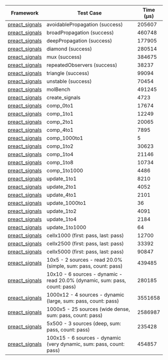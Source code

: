 | Framework | Test Case | Time (μs) |
| --- | --- | --- |
| [preact_signals](https://pub.dev/packages/preact_signals) | avoidablePropagation (success) | 205607 |
| [preact_signals](https://pub.dev/packages/preact_signals) | broadPropagation (success) | 460748 |
| [preact_signals](https://pub.dev/packages/preact_signals) | deepPropagation (success) | 177905 |
| [preact_signals](https://pub.dev/packages/preact_signals) | diamond (success) | 280514 |
| [preact_signals](https://pub.dev/packages/preact_signals) | mux (success) | 384675 |
| [preact_signals](https://pub.dev/packages/preact_signals) | repeatedObservers (success) | 38237 |
| [preact_signals](https://pub.dev/packages/preact_signals) | triangle (success) | 99094 |
| [preact_signals](https://pub.dev/packages/preact_signals) | unstable (success) | 70454 |
| [preact_signals](https://pub.dev/packages/preact_signals) | molBench | 491245 |
| [preact_signals](https://pub.dev/packages/preact_signals) | create_signals | 4723 |
| [preact_signals](https://pub.dev/packages/preact_signals) | comp_0to1 | 17674 |
| [preact_signals](https://pub.dev/packages/preact_signals) | comp_1to1 | 12249 |
| [preact_signals](https://pub.dev/packages/preact_signals) | comp_2to1 | 20065 |
| [preact_signals](https://pub.dev/packages/preact_signals) | comp_4to1 | 7895 |
| [preact_signals](https://pub.dev/packages/preact_signals) | comp_1000to1 | 5 |
| [preact_signals](https://pub.dev/packages/preact_signals) | comp_1to2 | 30623 |
| [preact_signals](https://pub.dev/packages/preact_signals) | comp_1to4 | 21146 |
| [preact_signals](https://pub.dev/packages/preact_signals) | comp_1to8 | 10734 |
| [preact_signals](https://pub.dev/packages/preact_signals) | comp_1to1000 | 4486 |
| [preact_signals](https://pub.dev/packages/preact_signals) | update_1to1 | 8210 |
| [preact_signals](https://pub.dev/packages/preact_signals) | update_2to1 | 4052 |
| [preact_signals](https://pub.dev/packages/preact_signals) | update_4to1 | 2101 |
| [preact_signals](https://pub.dev/packages/preact_signals) | update_1000to1 | 36 |
| [preact_signals](https://pub.dev/packages/preact_signals) | update_1to2 | 4091 |
| [preact_signals](https://pub.dev/packages/preact_signals) | update_1to4 | 2184 |
| [preact_signals](https://pub.dev/packages/preact_signals) | update_1to1000 | 64 |
| [preact_signals](https://pub.dev/packages/preact_signals) | cellx1000 (first: pass, last: pass) | 12700 |
| [preact_signals](https://pub.dev/packages/preact_signals) | cellx2500 (first: pass, last: pass) | 33392 |
| [preact_signals](https://pub.dev/packages/preact_signals) | cellx5000 (first: pass, last: pass) | 90847 |
| [preact_signals](https://pub.dev/packages/preact_signals) | 10x5 - 2 sources - read 20.0% (simple, sum: pass, count: pass) | 439485 |
| [preact_signals](https://pub.dev/packages/preact_signals) | 10x10 - 6 sources - dynamic - read 20.0% (dynamic, sum: pass, count: pass) | 280185 |
| [preact_signals](https://pub.dev/packages/preact_signals) | 1000x12 - 4 sources - dynamic (large, sum: pass, count: pass) | 3551658 |
| [preact_signals](https://pub.dev/packages/preact_signals) | 1000x5 - 25 sources (wide dense, sum: pass, count: pass) | 2586987 |
| [preact_signals](https://pub.dev/packages/preact_signals) | 5x500 - 3 sources (deep, sum: pass, count: pass) | 235428 |
| [preact_signals](https://pub.dev/packages/preact_signals) | 100x15 - 6 sources - dynamic (very dynamic, sum: pass, count: pass) | 454857 |
